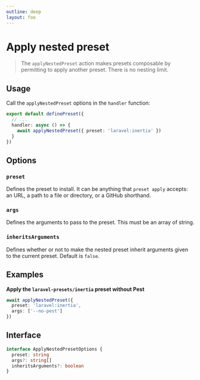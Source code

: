 ```yaml
---
outline: deep
layout: foo
---
```


# Apply nested preset

> The `applyNestedPreset` action makes presets composable by permitting to apply another preset. There is no nesting limit.

## Usage

Call the `applyNestedPreset` options in the `handler` function:

```ts
export default definePreset({
  // ...
  handler: async () => {
    await applyNestedPreset({ preset: 'laravel:inertia' })
  }
})
```

## Options

### `preset`

Defines the preset to install. It can be anything that `preset apply` accepts: an URL, a path to a file or directory, or a GitHub shorthand.

### `args`

Defines the arguments to pass to the preset. This must be an array of string.

### `inheritsArguments`

Defines whether or not to make the nested preset inherit arguments given to the current preset. Default is `false`. 

## Examples

**Apply the `laravel-presets/inertia` preset without Pest**

```ts
await applyNestedPreset({
  preset: 'laravel:inertia',
  args: ['--no-pest']
})
```

## Interface

```ts
interface ApplyNestedPresetOptions {
  preset: string
  args?: string[]
  inheritsArguments?: boolean
}
```
